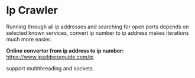 # Ip Crawler

Running through all ip addresses and searching for open ports depends on selected known services,
convert ip number to ip address makes iterations much more easier.

**Online convertor from ip address to ip number:**
https://www.ipaddressguide.com/ip

support multithreading and sockets.
